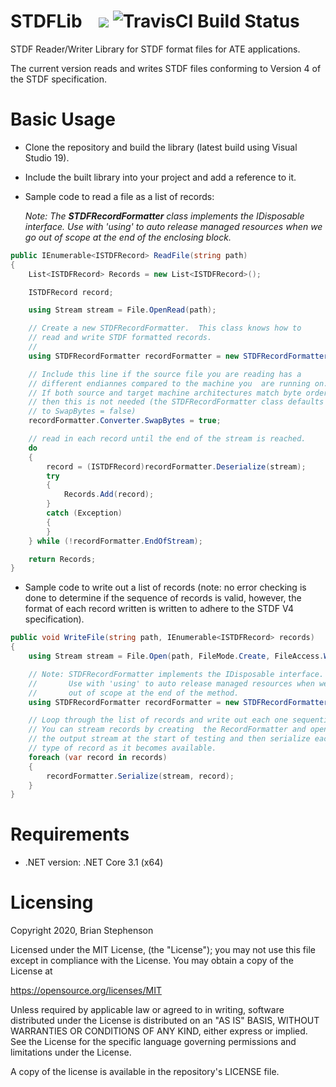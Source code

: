 # STDFLib <span style="margin-left: 20px"></span>![](https://cdn.travis-ci.com/images/favicon-076a22660830dc325cc8ed70e7146a59.png) ![TravisCI Build Status](https://travis-ci.com/stephensonb/stdflib.svg?token=6L8cHxYxjZVMDjs9zazy&branch=master&status=passed)

STDF Reader/Writer Library for STDF format files for ATE applications.

The current version reads and writes STDF files conforming to Version 4 of the STDF specification.

# Basic Usage

- Clone the repository and build the library (latest build using Visual Studio 19).
- Include the built library into your project and add a reference to it.
- Sample code to read a file as a list of records:

  _Note: The **STDFRecordFormatter** class implements the IDisposable interface. Use with 'using' to auto release managed resources when we go out of scope at the end of the enclosing block._

```csharp
public IEnumerable<ISTDFRecord> ReadFile(string path)
{
    List<ISTDFRecord> Records = new List<ISTDFRecord>();

    ISTDFRecord record;

    using Stream stream = File.OpenRead(path);

    // Create a new STDFRecordFormatter.  This class knows how to
    // read and write STDF formatted records.
    //
    using STDFRecordFormatter recordFormatter = new STDFRecordFormatter();

    // Include this line if the source file you are reading has a
    // different endiannes compared to the machine you  are running on.
    // If both source and target machine architectures match byte order
    // then this is not needed (the STDFRecordFormatter class defaults
    // to SwapBytes = false)
    recordFormatter.Converter.SwapBytes = true;

    // read in each record until the end of the stream is reached.
    do
    {
        record = (ISTDFRecord)recordFormatter.Deserialize(stream);
        try
        {
            Records.Add(record);
        }
        catch (Exception)
        {
        }
    } while (!recordFormatter.EndOfStream);

    return Records;
}
```

- Sample code to write out a list of records (note: no error checking is done to determine if the sequence of records is valid, however, the format of each record written is written to adhere to the STDF V4 specification).

```csharp
public void WriteFile(string path, IEnumerable<ISTDFRecord> records)
{
    using Stream stream = File.Open(path, FileMode.Create, FileAccess.Write);

    // Note: STDFRecordFormatter implements the IDisposable interface.
    //       Use with 'using' to auto release managed resources when we go
    //       out of scope at the end of the method.
    using STDFRecordFormatter recordFormatter = new STDFRecordFormatter();

    // Loop through the list of records and write out each one sequentially.
    // You can stream records by creating  the RecordFormatter and opening
    // the output stream at the start of testing and then serialize each
    // type of record as it becomes available.
    foreach (var record in records)
    {
        recordFormatter.Serialize(stream, record);
    }
}
```

# Requirements

- .NET version: .NET Core 3.1 (x64)

# Licensing

Copyright 2020, Brian Stephenson

Licensed under the MIT License, (the "License"); you may not use this file except in compliance with the License. You may obtain a copy of the License at

https://opensource.org/licenses/MIT

Unless required by applicable law or agreed to in writing, software distributed under the License is distributed on an "AS IS" BASIS, WITHOUT WARRANTIES OR CONDITIONS OF ANY KIND, either express or implied. See the License for the specific language governing permissions and limitations under the License.

A copy of the license is available in the repository's LICENSE file.
